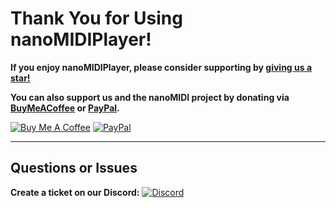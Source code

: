 
# Thank You for Using nanoMIDIPlayer!  

**If you enjoy nanoMIDIPlayer, please consider supporting by [<u>giving us a star!</u>](https://github.com/NotHammer043/nanoMIDIPlayer)**  

**You can also support us and the nanoMIDI project by donating via [<u>BuyMeACoffee</u>](https://www.buymeacoffee.com/nanoMIDI) or [<u>PayPal</u>](https://paypal.me/nanoMIDI).**  

[![Buy Me A Coffee](:BMAC_BUTTON:)](https://www.buymeacoffee.com/nanoMIDI)
[![PayPal](:PAYPAL_BUTTON:)](https://paypal.me/nanoMIDI)  

---

## Questions or Issues  
**Create a ticket on our Discord:** 
[![Discord](:DISCORD_BUTTON:)](https://nanomidi.net/discord)  
